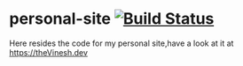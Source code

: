 # personal-site [![Build Status](https://travis-ci.org/theVinesh/personal-site.svg?branch=master)](https://travis-ci.org/theVinesh/personal-site)
Here resides the code for my personal site,have a look at it at https://theVinesh.dev
